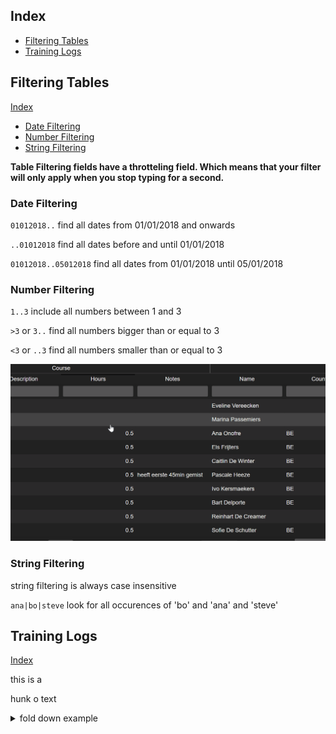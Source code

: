 ## Index

* [Filtering Tables](#filtering-tables)
* [Training Logs](#training-logs)

## Filtering Tables

[Index](#index)
* [Date Filtering](#date-filtering)
* [Number Filtering](#number-filtering)
* [String Filtering](#string-filtering)

**Table Filtering fields have a throtteling field. Which means that your filter will only apply when you stop typing for a second.**

### Date Filtering

`01012018..` find all dates from 01/01/2018 and onwards

`..01012018` find all dates before and until 01/01/2018

`01012018..05012018` find all dates from 01/01/2018 until 05/01/2018


### Number Filtering

`1..3` include all numbers between 1 and 3

`>3` or `3..` find all numbers bigger than or equal to 3

`<3` or `..3` find all numbers smaller than or equal to 3

![table_filtering_by_number.gif missing](./ASSETS/table_filtering_by_number.gif)

### String Filtering

string filtering is always case insensitive

`ana|bo|steve` look for all occurences of 'bo' and 'ana' and 'steve'






## Training Logs
[Index](#index)

this is a

hunk o text





<details><summary>fold down example</summary>
<p>

* content here

</p>
</details>



